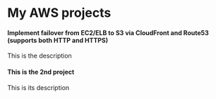 # My AWS projects

#### Implement failover from EC2/ELB to S3 via CloudFront and Route53 (supports both HTTP and HTTPS)

This is the description

#### This is the 2nd project

This is its description
